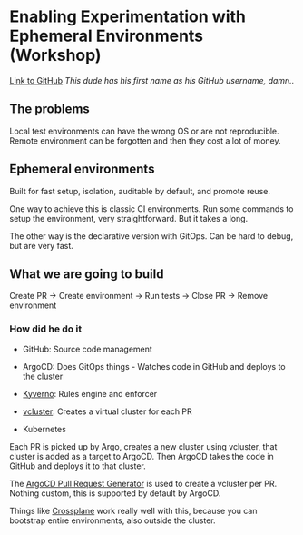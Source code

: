 # Enabling Experimentation with Ephemeral Environments (Workshop)

[Link to GitHub](https://github.com/rio/enabling-experimentation-workshop) _This dude has his first name as his GitHub username, damn.._

## The problems

Local test environments can have the wrong OS or are not reproducible. Remote environment can be forgotten and then they cost a lot of money.

## Ephemeral environments

Built for fast setup, isolation, auditable by default, and promote reuse.

One way to achieve this is classic CI environments. Run some commands to setup the environment, very straightforward. But it takes a long.

The other way is the declarative version with GitOps. Can be hard to debug, but are very fast.

## What we are going to build

Create PR -> Create environment -> Run tests -> Close PR -> Remove environment

### How did he do it

- GitHub: Source code management
- ArgoCD: Does GitOps things - Watches code in GitHub and deploys to the cluster
- [Kyverno](https://kyverno.io/): Rules engine and enforcer

- [vcluster](https://www.vcluster.com/): Creates a virtual cluster for each PR
- Kubernetes


Each PR is picked up by Argo, creates a new cluster using vcluster, that cluster is added as a target to ArgoCD. Then ArgoCD takes the code in GitHub and deploys it to that cluster.

The [ArgoCD Pull Request Generator](https://argocd-applicationset.readthedocs.io/en/stable/Generators-Pull-Request/) is used to create a vcluster per PR. Nothing custom, this is supported
by default by ArgoCD.

Things like [Crossplane](https://www.crossplane.io/) work really well with this, because you can bootstrap entire environments, also outside the cluster.
